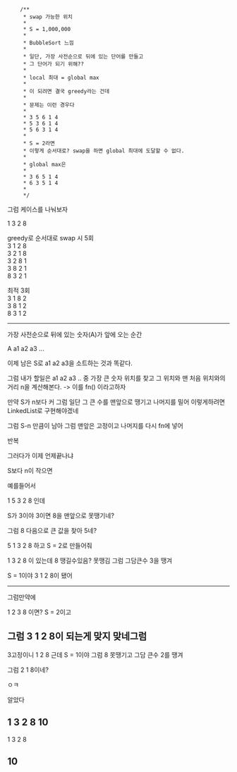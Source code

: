         /**
         * swap 가능한 위치
         *
         * S = 1,000,000
         *
         * BubbleSort 느낌
         *
         * 일단, 가장 사전순으로 뒤에 있는 단어를 만들고
         * 그 단어가 되기 위해??
         * 
         * local 최대 = global max 
         * 
         * 이 되려면 결국 greedy라는 건데
         * 
         * 문제는 이런 경우다
         * 
         * 3 5 6 1 4
         * 5 3 6 1 4
         * 5 6 3 1 4 
         * 
         * S = 2라면 
         * 이렇게 순서대로? swap을 하면 global 최대에 도달할 수 없다. 
         * 
         * global max은 
         * 
         * 3 6 5 1 4
         * 6 3 5 1 4 
         * 
         */

그럼 케이스를 나눠보자

1 3 2 8

greedy로 순서대로 swap 시 5회\
3 1 2 8\
3 2 1 8\
3 2 8 1\
3 8 2 1\
8 3 2 1

최적 3회\
3 1 8 2\
3 8 1 2\
8 3 1 2

---
가장 사전순으로 뒤에 있는 숫자(A)가 앞에 오는 순간 

A a1 a2 a3 ...

이제 남은 S로 
a1 a2 a3을 소트하는 것과 똑같다. 

그럼 내가 할일은
a1 a2 a3 ..  중 가장 큰 숫자 위치를 찾고
그 위치와 맨 처음 위치와의 거리 n을 계산해본다. -> 이를 fn() 이라고하자

만약 S가 n보다 커
그럼 일단 그 큰 수를 맨앞으로 땡기고
나머지를 밀어 
이렇게하려면 LinkedList로 구현해야겠네

그럼 S-n 만큼이 남아
그럼 맨앞은 고정이고
나머지를 다시 fn에 넣어

반복

그러다가 이제 언제끝나냐

S보다 n이 작으면

예를들어서 

1 5 3 2 8
인데 

S가 3이야 
3이면 8을 맨앞으로 못땡기네?

그럼 8 다음으로 큰 값을 찾아
5네?

5 1 3 2 8
하고 
S = 2로 만들어줘

1 3 2 8 이 있는데
8 땡길수있음?
못땡김
그럼 그담큰수 3을 땡겨

S = 1이야
3 1 2 8이 됐어

---
그럼만약에 

1 2 3 8 이면?
S = 2이고 

그럼 3 1 2 8이 되는게 맞지
맞네그럼
---

3고정이니
1 2 8 근데 S = 1이야 
그럼 8 못땡기고 그담 큰수 2를 땡겨

그럼 2 1 8이네?

ㅇㅋ

알았다

1 3 2 8 10
---
1 3 2 8

10 
---















